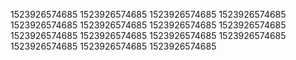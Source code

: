 1523926574685
1523926574685
1523926574685
1523926574685
1523926574685
1523926574685
1523926574685
1523926574685
1523926574685
1523926574685
1523926574685
1523926574685
1523926574685
1523926574685
1523926574685
